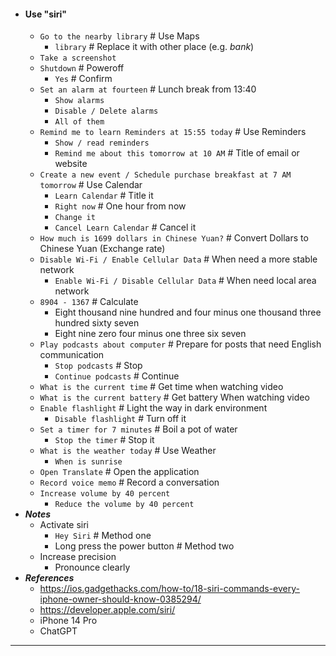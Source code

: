 - #### Use "siri"
    - `Go to the nearby library` # Use Maps
        - `library` # Replace it with other place (e.g. *bank*)
    - `Take a screenshot`
    - `Shutdown` # Poweroff
        - `Yes` # Confirm
    - `Set an alarm at fourteen` # Lunch break from 13:40
        - `Show alarms`
        - `Disable / Delete alarms`
        - `All of them`
    - `Remind me to learn Reminders at 15:55 today` # Use Reminders
        - `Show / read reminders`
        - `Remind me about this tomorrow at 10 AM` # Title of email or website
    - `Create a new event / Schedule purchase breakfast at 7 AM tomorrow` # Use Calendar
        - `Learn Calendar` # Title it
        - `Right now` # One hour from now
        - `Change it`
        - `Cancel Learn Calendar` # Cancel it
    - `How much is 1699 dollars in Chinese Yuan?` # Convert Dollars to Chinese Yuan (Exchange rate)
    - `Disable Wi-Fi / Enable Cellular Data` # When need a more stable network
        - `Enable Wi-Fi / Disable Cellular Data` # When need local area network
    - `8904 - 1367` # Calculate
        - Eight thousand nine hundred and four minus one thousand three hundred sixty seven
        - Eight nine zero four minus one three six seven
    - `Play podcasts about computer` # Prepare for posts that need English communication
        - `Stop podcasts` # Stop
        - `Continue podcasts` # Continue
    - `What is the current time` # Get time when watching video
    - `What is the current battery` # Get battery When watching video
    - `Enable flashlight` # Light the way in dark environment
        - `Disable flashlight` # Turn off it
    - `Set a timer for 7 minutes` # Boil a pot of water
        - `Stop the timer` # Stop it
    - `What is the weather today` # Use Weather
        - `When is sunrise`
    - `Open Translate` # Open the application
    - `Record voice memo` # Record a conversation
    - `Increase volume by 40 percent`
        - `Reduce the volume by 40 percent`
- ***Notes***
    - Activate siri
        - `Hey Siri` # Method one
        - Long press the power button # Method two
    - Increase precision
        - Pronounce clearly
- ***References***
    - https://ios.gadgethacks.com/how-to/18-siri-commands-every-iphone-owner-should-know-0385294/
    - https://developer.apple.com/siri/
    - iPhone 14 Pro
    - ChatGPT
- ---

